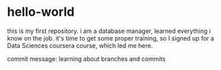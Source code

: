 # hello-world
this is my first repository.
i am a database manager, learned everything i know on the job. it's time to get some proper training, so I signed up for a Data Sciences coursera course, which led me here.

commit message: learning about branches and commits
